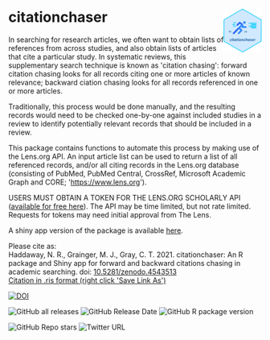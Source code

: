# citationchaser <img src="inst/extdata/citationchaser.png" align="right" width="15%"/>

In searching for research articles, we often want to obtain lists of references from across studies, and also obtain lists of articles that cite a particular study. In systematic reviews, this supplementary search technique is known as 'citation chasing': forward citation chasing looks for all records citing one or more articles of known relevance; backward ciation chasing looks for all records referenced in one or more articles. 

Traditionally, this process would be done manually, and the resulting records would need to be checked one-by-one against included studies in a review to identify potentially relevant records that should be included in a review. 

This package contains functions to automate this process by making use of the Lens.org API. An input article list can be used to return a list of all referenced records, and/or all citing records in the Lens.org database (consisting of PubMed, PubMed Central, CrossRef, Microsoft Academic Graph and CORE; 'https://www.lens.org'). 

USERS MUST OBTAIN A TOKEN FOR THE LENS.ORG SCHOLARLY API (<a href="https://www.lens.org/lens/user/subscriptions#scholar" target="_blank">available for free here</a>). The API may be time limited, but not rate limited. Requests for tokens may need initial approval from The Lens.

A shiny app version of the package is available [here](https://estech.shinyapps.io/citationchaser/).

Please cite as:<br>
Haddaway, N. R., Grainger, M. J., Gray, C. T. 2021. citationchaser: An R package and Shiny app for forward and backward citations chasing in academic searching. doi: <a href="https://doi.org/10.5281/zenodo.4543513" target="_blank">10.5281/zenodo.4543513</a><br>
<a id="raw-url" href="https://raw.githubusercontent.com/nealhaddaway/citationchaser/master/inst/shiny-examples/citationchaser/www/citation.ris">Citation in .ris format (right click 'Save Link As')</a>

<!-- badges: start -->
[![DOI](https://zenodo.org/badge/DOI/10.5281/zenodo.4543513.svg)](https://doi.org/10.5281/zenodo.4543513)

![GitHub all releases](https://img.shields.io/github/downloads/nealhaddaway/citationchaser/total)
![GitHub Release Date](https://img.shields.io/github/release-date/nealhaddaway/citationchaser)
![GitHub R package version](https://img.shields.io/github/r-package/v/nealhaddaway/citationchaser)

![GitHub Repo stars](https://img.shields.io/github/stars/nealhaddaway/citationchaser?style=social)
![Twitter URL](https://img.shields.io/twitter/url?style=social&url=https%3A%2F%2Fwww.twitter.com%2Fnealhaddaway)
<!-- badges: end -->
